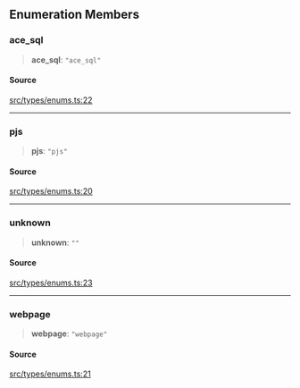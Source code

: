 ## Enumeration Members

### ace\_sql

> **ace\_sql**: `"ace_sql"`

#### Source

[src/types/enums.ts:22](https://github.com/bhavjitChauhan/khan-api/blob/214cc6672777162cd3ec638a3ad3a22f7fe37e04/src/types/enums.ts#L22)

***

### pjs

> **pjs**: `"pjs"`

#### Source

[src/types/enums.ts:20](https://github.com/bhavjitChauhan/khan-api/blob/214cc6672777162cd3ec638a3ad3a22f7fe37e04/src/types/enums.ts#L20)

***

### unknown

> **unknown**: `""`

#### Source

[src/types/enums.ts:23](https://github.com/bhavjitChauhan/khan-api/blob/214cc6672777162cd3ec638a3ad3a22f7fe37e04/src/types/enums.ts#L23)

***

### webpage

> **webpage**: `"webpage"`

#### Source

[src/types/enums.ts:21](https://github.com/bhavjitChauhan/khan-api/blob/214cc6672777162cd3ec638a3ad3a22f7fe37e04/src/types/enums.ts#L21)
